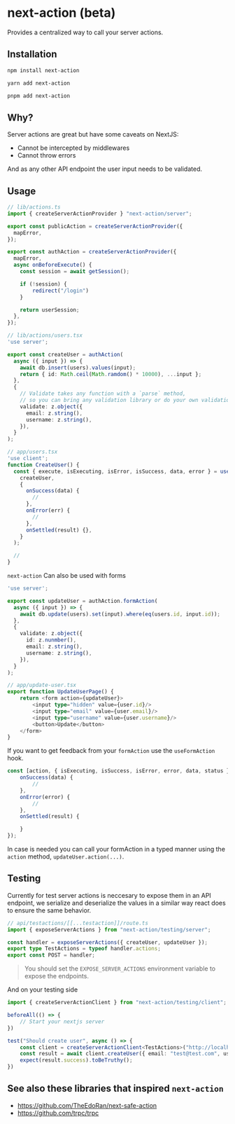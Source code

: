 # next-action (beta)

Provides a centralized way to call your server actions.

## Installation

```bash
npm install next-action
```

```bash
yarn add next-action
```

```bash
pnpm add next-action
```

## Why?

Server actions are great but have some caveats on NextJS:

- Cannot be intercepted by middlewares
- Cannot throw errors

And as any other API endpoint the user input needs to be validated.

## Usage

```ts
// lib/actions.ts
import { createServerActionProvider } "next-action/server";

export const publicAction = createServerActionProvider({
  mapError,
});

export const authAction = createServerActionProvider({
  mapError,
  async onBeforeExecute() {
    const session = await getSession();

    if (!session) {
        redirect("/login")
    }

    return userSession;
  },
});
```

```ts
// lib/actions/users.tsx
'use server';

export const createUser = authAction(
  async ({ input }) => {
    await db.insert(users).values(input);
    return { id: Math.ceil(Math.ramdom() * 10000), ...input };
  },
  {
    // Validate takes any function with a `parse` method,
    // so you can bring any validation library or do your own validation
    validate: z.object({
      email: z.string(),
      username: z.string(),
    }),
  }
);
```

```ts
// app/users.tsx
'use client';
function CreateUser() {
  const { execute, isExecuting, isError, isSuccess, data, error } = useAction(
    createUser,
    {
      onSuccess(data) {
        //
      },
      onError(err) {
        //
      },
      onSettled(result) {},
    }
  );

  //
}
```

`next-action` Can also be used with forms

```ts
'use server';

export const updateUser = authAction.formAction(
  async ({ input }) => {
    await db.update(users).set(input).where(eq(users.id, input.id));
  },
  {
    validate: z.object({
      id: z.nunmber(),
      email: z.string(),
      username: z.string(),
    }),
  }
);
```

```ts
// app/update-user.tsx
export function UpdateUserPage() {
    return <form action={updateUser}>
        <input type="hidden" value={user.id}/>
        <input type="email" value={user.email}/>
        <input type="username" value={user.username}/>
        <button>Update</button>
    </form>
}
```

If you want to get feedback from your `formAction` use the `useFormAction` hook.
```ts
const [action, { isExecuting, isSuccess, isError, error, data, status }] = useFormAction(updateUser, {
    onSuccess(data) {
        //
    },
    onError(error) {
        //
    },
    onSettled(result) {

    }
});
```

In case is needed you can call your formAction in a typed manner using the `action` method, `updateUser.action(...)`.

## Testing

Currently for test server actions is neccesary to expose them in an API endpoint, we serialize and deserialize the values
in a similar way react does to ensure the same behavior.

```ts
// api/testactions/[[...testaction]]/route.ts
import { exposeServerActions } from "next-action/testing/server";

const handler = exposeServerActions({ createUser, updateUser });
export type TestActions = typeof handler.actions;
export const POST = handler;
```

> You should set the `EXPOSE_SERVER_ACTIONS` environment variable to expose the endpoints.

And on your testing side
```ts
import { createServerActionClient } from "next-action/testing/client";

beforeAll(() => {
    // Start your nextjs server
})

test("Should create user", async () => {
    const client = createServerActionClient<TestActions>("http://localhost:3000/api/testactions");
    const result = await client.createUser({ email: "test@test.com", username: "test" });
    expect(result.success).toBeTruthy();
})
```

## See also these libraries that inspired `next-action`

- https://github.com/TheEdoRan/next-safe-action
- https://github.com/trpc/trpc
